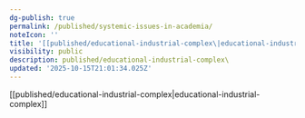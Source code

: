 ```yaml
---
dg-publish: true
permalink: /published/systemic-issues-in-academia/
noteIcon: ''
title: '[[published/educational-industrial-complex\|educational-industrial-complex]]'
visibility: public
description: published/educational-industrial-complex\
updated: '2025-10-15T21:01:34.025Z'
---
```


[[published/educational-industrial-complex\|educational-industrial-complex]]
